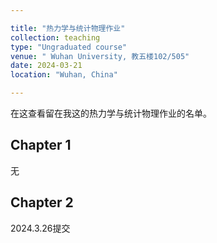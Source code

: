 ```yaml
---

title: "热力学与统计物理作业"
collection: teaching
type: "Ungraduated course"
venue: " Wuhan University, 教五楼102/505"
date: 2024-03-21
location: "Wuhan, China"

---
```

在这查看留在我这的热力学与统计物理作业的名单。

Chapter 1
---
无

Chapter 2
---
2024.3.26提交
